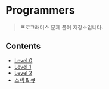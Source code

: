 # Programmers
> 프로그래머스 문제 풀이 저장소입니다.

## Contents

* [Level 0](https://github.com/hongjunehuke/Algorithm/tree/c39877c43cecdbbc7cf24a8b279e5f809cf81c8f/Level%200%20)
* [Level 1](https://github.com/hongjunehuke/Algorithm/tree/f64f41561c32c0f0fd832cf7f8240adf86f378b9/Level%201%20)
* [Level 2](https://github.com/hongjunehuke/Algorithm/tree/d82ceb9229268aa1af4b8bc878d02a4f5b8716d7/Level%202%20)
* [스택 & 큐](https://github.com/hongjunehuke/Algorithm/tree/1fec52e158934f8a71d4f527f39e9feb501fc6b3/%EC%8A%A4%ED%83%9D%20%26%20%ED%81%90%20)
 
